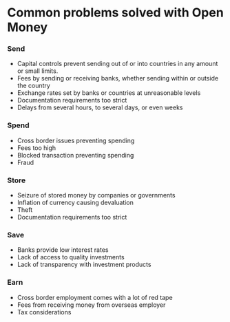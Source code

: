 # Common problems solved with Open Money

### Send

* Capital controls prevent sending out of or into countries in any amount or small limits.
* Fees by sending or receiving banks, whether sending within or outside the country
* Exchange rates set by banks or countries at unreasonable levels
* Documentation requirements too strict
* Delays from several hours, to several days, or even weeks

### Spend

* Cross border issues preventing spending
* Fees too high
* Blocked transaction preventing spending
* Fraud

### Store

* Seizure of stored money by companies or governments
* Inflation of currency causing devaluation
* Theft
* Documentation requirements too strict

### Save

* Banks provide low interest rates
* Lack of access to quality investments
* Lack of transparency with investment products

### Earn

* Cross border employment comes with a lot of red tape
* Fees from receiving money from overseas employer
* Tax considerations

